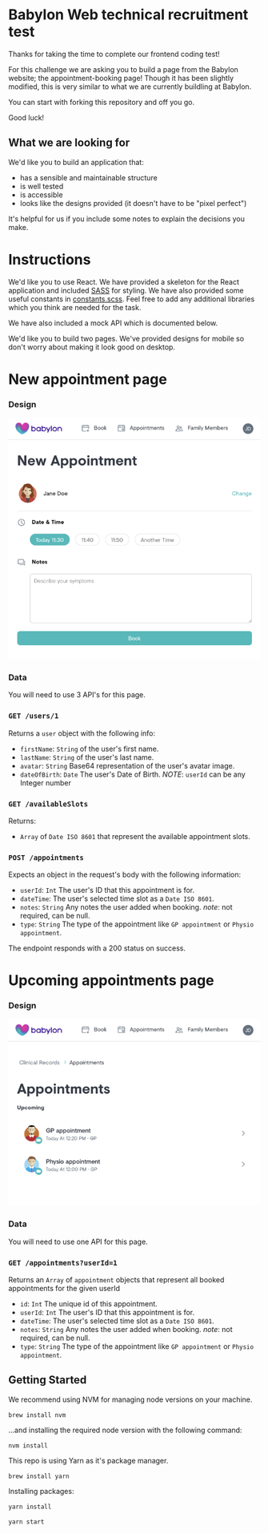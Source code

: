# Babylon Web technical recruitment test

Thanks for taking the time to complete our frontend coding test!

For this challenge we are asking you to build a page from the Babylon website; the appointment-booking page! Though it has been slightly modified, this is very similar to what we are currently buildling at Babylon.

You can start with forking this repository and off you go.

Good luck!

## What we are looking for

We'd like you to build an application that:
- has a sensible and maintainable structure
- is well tested
- is accessible
- looks like the designs provided (it doesn't have to be "pixel perfect")

It's helpful for us if you include some notes to explain the decisions you make.

# Instructions

We'd like you to use React. We have provided a skeleton for the React application and included [SASS](http://sass-lang.com/) for styling. We have also provided some useful constants in [constants.scss](./src/constants.scss). Feel free to add any additional libraries which you think are needed for the task.

We have also included a mock API which is documented below.

We'd like you to build two pages. We've provided designs for mobile so don't worry about making it look good on desktop.

# New appointment page

### Design
![New Appointment Design](./design/new-appointment.png)

### Data

You will need to use 3 API's for this page.

### `GET /users/1`

Returns a `user` object with the following info:

* `firstName`: `String` of the user's first name.
* `lastName`: `String` of the user's last name.
* `avatar`: `String` Base64 representation of the user's avatar image.
* `dateOfBirth`: `Date` The user's Date of Birth.
  _NOTE_: `userId` can be any Integer number

### `GET /availableSlots`

Returns:

* `Array` of `Date ISO 8601` that represent the available appointment slots.

### `POST /appointments`

Expects an object in the request's body with the following information:

* `userId`: `Int` The user's ID that this appointment is for.
* `dateTime`: The user's selected time slot as a `Date ISO 8601`.
* `notes`: `String` Any notes the user added when booking. _note_: not required, can be null.
* `type`: `String` The type of the appointment like `GP appointment` or `Physio appointment`.

The endpoint responds with a 200 status on success.

# Upcoming appointments page

### Design
![All Appointments](./design/appointments.png)

### Data

You will need to use one API for this page.

### `GET /appointments?userId=1`

Returns an `Array` of `appointment` objects that represent all booked appointments for the given userId

* `id`: `Int` The unique id of this appointment.
* `userId`: `Int` The user's ID that this appointment is for.
* `dateTime`: The user's selected time slot as a `Date ISO 8601`.
* `notes`: `String` Any notes the user added when booking. _note_: not required, can be null.
* `type`: `String` The type of the appointment like `GP appointment` or `Physio appointment`.

## Getting Started

We recommend using NVM for managing node versions on your machine.

```
brew install nvm
```

...and installing the required node version with the following command:

```
nvm install
```

This repo is using Yarn as it's package manager.

```
brew install yarn
```

Installing packages:

```
yarn install
```

```
yarn start
```
